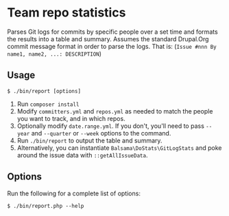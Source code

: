 # Team repo statistics
Parses Git logs for commits by specific people over a set time and formats the
results into a table and summary. Assumes the standard Drupal.Org commit message
format in order to parse the logs. That is: 
(`Issue #nnn By name1, name2, ...: DESCRIPTION`)

## Usage

```
$ ./bin/report [options]
```

1. Run `composer install`
1. Modify `committers.yml` and `repos.yml` as needed to match the people you
   want to track, and in which repos.
2. Optionally modify `date.range.yml`. If you don't, you'll need to pass
   `--year` and `--quarter` or `--week` options to the command.
2. Run `./bin/report` to output the table and summary.
3. Alternatively, you can instantiate `Balsama\DoStats\GitLogStats` and poke
   around the issue data with `::getAllIssueData`.

## Options

Run the following for a complete list of options:

```
$ ./bin/report.php --help
```
